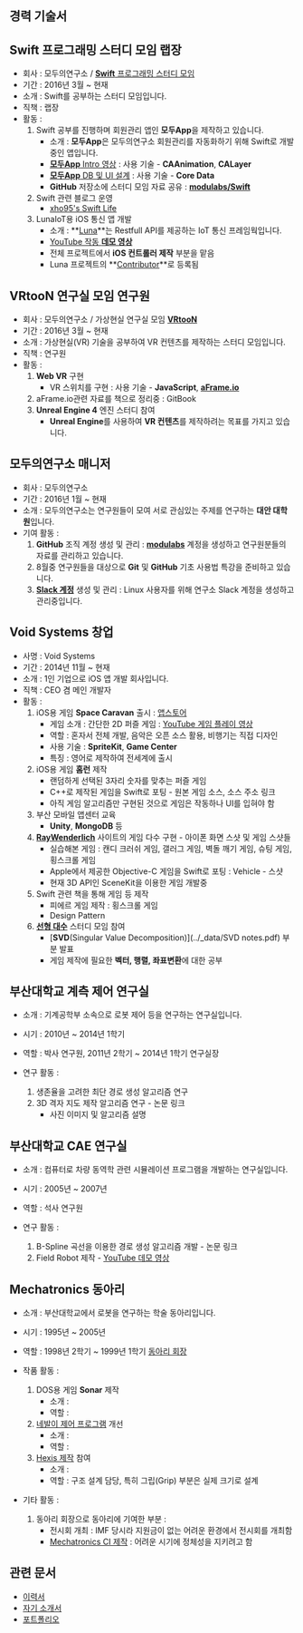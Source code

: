 ## 경력 기술서

## Swift 프로그래밍 스터디 모임 랩장 

* 회사 : 모두의연구소 / [**Swift** 프로그래밍 스터디 모임](http://www.modulabs.co.kr/Swift_library/848)
* 기간 : 2016년 3월 ~ 현재
* 소개 : Swift를 공부하는 스터디 모임입니다.
* 직책 : 랩장
* 활동 : 
	1. Swift 공부를 진행하며 회원관리 앱인 **모두App**을 제작하고 있습니다.
		* 소개 : **모두App**은 모두의연구소 회원관리를 자동화하기 위해 Swift로 개발중인 앱입니다.
		* [**모두App** Intro 영상](https://www.youtube.com/watch?v=VVDAZ4qvbFc) : 사용 기술 - **CAAnimation**, **CALayer**
		* [**모두App** DB 및 UI 설계](http://www.modulabs.co.kr/Swift_library/3842) : 사용 기술 - **Core Data**
		* **GitHub** 저장소에 스터디 모임 자료 공유 : **[modulabs/Swift](https://github.com/modulabs/Swift)**
	2. Swift 관련 블로그 운영
		* [xho95's Swift Life](http://xho95.github.io) 
	3. LunaIoT용 iOS 통신 앱 개발
		* 소개 : **[Luna](https://github.com/kmansoo/Luna)**는 Restfull API를 제공하는 IoT 통신 프레임웍입니다.
		* [YouTube 작동 **데모 영상**](https://www.facebook.com/xho1995/videos/984864604886273/)
		* 전체 프로젝트에서 **iOS 컨트롤러 제작** 부분을 맡음
		* Luna 프로젝트의 **[Contributor](https://github.com/kmansoo/Luna/graphs/contributors)**로 등록됨




## VRtooN 연구실 모임 연구원

* 회사 : 모두의연구소 / 가상현실 연구실 모임 **[VRtooN](http://www.modulabs.co.kr/VRtooN_library/787)**
* 기간 : 2016년 3월 ~ 현재
* 소개 : 가상현실(VR) 기술을 공부하여 VR 컨텐츠를 제작하는 스터디 모임입니다.
* 직책 : 연구원
* 활동 : 
	1. **Web VR** 구현
		* VR 스위치를 구현 : 사용 기술 - **JavaScript**, **[aFrame.io](https://aframe.io)**
	2. aFrame.io관련 자료를 책으로 정리중 : GitBook
	3. **Unreal Engine 4** 엔진 스터디 참여
		* **Unreal Engine**를 사용하여 **VR 컨텐츠**를 제작하려는 목표를 가지고 있습니다.

## 모두의연구소 매니저

* 회사 : 모두의연구소
* 기간 : 2016년 1월 ~ 현재
* 소개 : 모두의연구소는 연구원들이 모여 서로 관심있는 주제를 연구하는 **대안 대학원**입니다.
* 기여 활동 :
	1. **GitHub** 조직 계정 생성 및 관리 : **[modulabs](https://github.com/modulabs)** 계정을 생성하고 연구원분들의 자료를 관리하고 있습니다.
	2. 8월중 연구원들을 대상으로 **Git** 및 **GitHub** 기초 사용법 특강을 준비하고 있습니다.
	3. **[Slack 계정](https://modulabs.slack.com/)** 생성 및 관리 : Linux 사용자를 위해 연구소 Slack 계정을 생성하고 관리중입니다.

## Void Systems 창업

* 사명 : Void Systems
* 기간 : 2014년 11월 ~ 현재
* 소개 : 1인 기업으로 iOS 앱 개발 회사입니다.
* 직책 : CEO 겸 메인 개발자 
* 활동 : 
	1. iOS용 게임 **Space Caravan** 출시 : [앱스토어](https://itunes.apple.com/kr/app/space-caravan/id1011757460?mt=8)
		* 게임 소개 : 간단한 2D 퍼즐 게임 : [YouTube 게임 플레이 영상](https://www.youtube.com/watch?v=NaOqtVGYlPg) 
		* 역할 : 혼자서 전체 개발, 음악은 오픈 소스 활용, 비행기는 직접 디자인
		* 사용 기술 : **SpriteKit**, **Game Center**
		* 특징 : 영어로 제작하여 전세계에 출시
	2. iOS용 게임 **홈런** 제작
		* 랜덤하게 선택된 3자리 숫자를 맞추는 퍼즐 게임
		* C++로 제작된 게임을 Swift로 포팅 - 원본 게임 소스, 소스 주소 링크
		* 아직 게임 알고리즘만 구현된 것으로 게임은 작동하나 UI를 입혀야 함
	3. 부산 모바일 앱센터 교육 
		* **Unity**, **MongoDB** 등
	4. **[RayWenderlich](https://www.raywenderlich.com)** 사이트의 게임 다수 구현 - 아이폰 화면 스샷 및 게임 스샷들 
		* 실습해본 게임 : 캔디 크러쉬 게임, 갤러그 게임, 벽돌 깨기 게임, 슈팅 게임, 횡스크롤 게임
		* Apple에서 제공한 Objective-C 게임을 Swift로 포팅 : Vehicle - 스샷
		* 현재 3D API인 SceneKit을 이용한 게임 개발중
	5. Swift 관련 책을 통해 게임 등 제작 
		* 피에르 게임 제작 : 횡스크롤 게임	
		* Design Pattern 
	6. **[선형 대수](https://www.facebook.com/groups/1045080912185263/)** 스터디 모임 참여 
		* [**SVD**(Singular Value Decomposition)](../_data/SVD notes.pdf) 부분 발표
		* 게임 제작에 필요한 **벡터, 행렬, 좌표변환**에 대한 공부

## **부산대학교 계측 제어 연구실**

* 소개 : 기계공학부 소속으로 로봇 제어 등을 연구하는 연구실입니다.
* 시기 : 2010년 ~ 2014년 1학기
* 역할 : 박사 연구원, 2011년 2학기 ~ 2014년 1학기 연구실장 

* 연구 활동 :
	1. 생존율을 고려한 최단 경로 생성 알고리즘 연구
	2. 3D 격자 지도 제작 알고리즘 연구 - 논문 링크
		* 사진 이미지 및 알고리즘 설명

## **부산대학교 CAE 연구실**

* 소개 : 컴퓨터로 차량 동역학 관련 시뮬레이션 프로그램을 개발하는 연구실입니다.
* 시기 : 2005년 ~ 2007년
* 역할 : 석사 연구원

* 연구 활동 :
	1. B-Spline 곡선을 이용한 경로 생성 알고리즘 개발 - 논문 링크
	2. Field Robot 제작 - [YouTube 데모 영상](https://www.youtube.com/watch?v=nrXtmwM93FE)

## **Mechatronics 동아리**

* 소개 : 부산대학교에서 로봇을 연구하는 학술 동아리입니다.
* 시기 : 1995년 ~ 2005년
* 역할 : 1998년 2학기 ~ 1999년 1학기 [동아리 회장](http://mecha.namoweb.net/xe/History)

* 작품 활동 : 
	1. DOS용 게임 **Sonar** 제작
		* 소개 : 
		* 역할 : 
	2. [네발이 제어 프로그램](http://mecha.namoweb.net/xe/Robot/428) 개선 
		* 소개 : 
		* 역할 : 
	2. [Hexis 제작](http://mecha.namoweb.net/xe/Robot/426) 참여
		* 소개 : 
		* 역할 : 구조 설계 담당, 특히 그립(Grip) 부분은 실제 크기로 설계

* 기타 활동 : 
	1. 동아리 회장으로 동아리에 기여한 부분 : 
		* 전시회 개최 : IMF 당시라 지원금이 없는 어려운 환경에서 전시회를 개최함
		* [Mechatronics CI 제작](http://mecha.namoweb.net/xe/CI) : 어려운 시기에 정체성을 지키려고 함

## 관련 문서

* [이력서](2016-07-12-Resume.md)
* [자기 소개서](2016-07-21-Biographical.md)
* [포트폴리오](2016-07-21-Portfolio.md)



